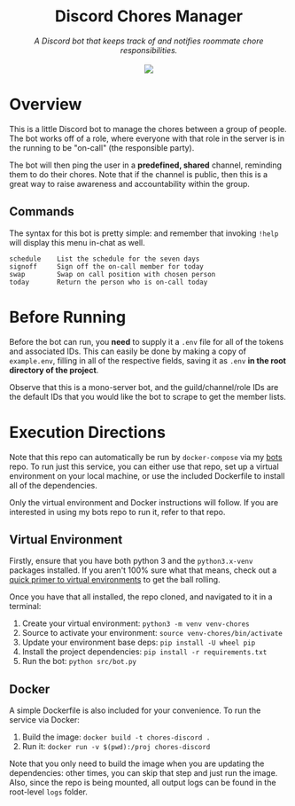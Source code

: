 <h1 align='center'>
  Discord Chores Manager <br/>
</h1>

<p align='center'>
  <i>A Discord bot that keeps track of and notifies roommate chore responsibilities.</i> 
  </br> </br>
  <img src='https://github.com/agupta231/ormond-chores-bot/workflows/Build/badge.svg?branch=main'>
</p>



# Overview
This is a little Discord bot to manage the chores between a group of people. 
The bot works off of a role, where everyone with that role in the server is
in the running to be "on-call" (the responsible party).

The bot will then ping the user in a **predefined, shared** channel, reminding
them to do their chores. Note that if the channel is public, then this is a 
great way to raise awareness and accountability within the group.

## Commands
The syntax for this bot is pretty simple: and remember that invoking `!help`
will display this menu in-chat as well.

```
schedule    List the schedule for the seven days
signoff     Sign off the on-call member for today
swap        Swap on call position with chosen person
today       Return the person who is on-call today
```



# Before Running
Before the bot can run, you **need** to supply it a `.env` file for all of the
tokens and associated IDs. This can easily be done by making a copy of 
`example.env`, filling in all of the respective fields, saving it as `.env` 
**in the root directory of the project**. 

Observe that this is a mono-server bot, and the guild/channel/role IDs are
the default IDs that you would like the bot to scrape to get the member lists.



# Execution Directions
Note that this repo can automatically be run by `docker-compose` via my 
[bots](https://github.com/agupta231/bots) repo. To run just this service, you 
can either use that repo, set up a virtual environment on your local machine, or
use the included Dockerfile to install all of the dependencies.

Only the virtual environment and Docker instructions will follow. If you are
interested in using my bots repo to run it, refer to that repo.


## Virtual Environment
Firstly, ensure that you have both python 3 and the `python3.x-venv` packages 
installed. If you aren't 100% sure what that means, check out a 
[quick primer to virtual environments](https://docs.python.org/3/library/venv.html)
to get the ball rolling.

Once you have that all installed, the repo cloned, and navigated to it in a
terminal:
1. Create your virtual environment: `python3 -m venv venv-chores`
2. Source to activate your environment: `source venv-chores/bin/activate`
3. Update your environment base deps: `pip install -U wheel pip`
4. Install the project dependencies: `pip install -r requirements.txt`
5. Run the bot: `python src/bot.py`


## Docker
A simple Dockerfile is also included for your convenience. To run the service
via Docker:

1. Build the image: `docker build -t chores-discord .`
2. Run it: `docker run -v $(pwd):/proj chores-discord`

Note that you only need to build the image when you are updating the 
dependencies: other times, you can skip that step and just run the image. Also,
since the repo is being mounted, all output logs can be found in the root-level
`logs` folder.